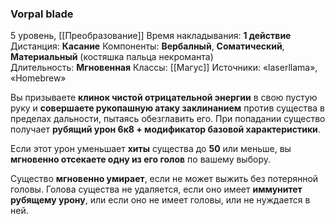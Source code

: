 ### Vorpal blade

5 уровень, [[Преобразование]]
Время накладывания: **1 действие**
Дистанция: **Касание**
Компоненты: **Вербалный**, **Соматический**, **Материальный** (костяшка пальца некроманта)
Длительность: **Мгновенная**
Классы: [[Магус]]
Источники: «laserllama», «Homebrew»

Вы призываете **клинок чистой отрицательной энергии** в свою пустую руку и **совершаете рукопашную атаку заклинанием** против существа в пределах дальности, пытаясь обезглавить его. При попадании существо получает **рубящий урон 6к8 + модификатор базовой характеристики**.

Если этот урон уменьшает **хиты** существа до **50** или меньше, вы **мгновенно отсекаете одну из его голов** по вашему выбору.

Существо **мгновенно умирает**, если не может выжить без потерянной головы. Голова существа не удаляется, если оно имеет **иммунитет рубящему урону**, или если оно не имеет головы, или не нуждается в ней.
